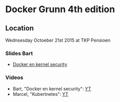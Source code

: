 # Docker Grunn 4th edition

## Location

Wednsesday Octoeber 21st 2015 at TKP Pensioen

### Slides Bart

* [Docker en kernel security](http://www.slideshare.net/smart_bit/docker-en-kernel-security-54646442)

### Videos

* Bart, "Docker en kernel security": [YT](https://youtu.be/WMLC16Qmp7Q)
* Marcel, "Kubertnetes": [YT](https://youtu.be/fHQmKHJPNjs)
